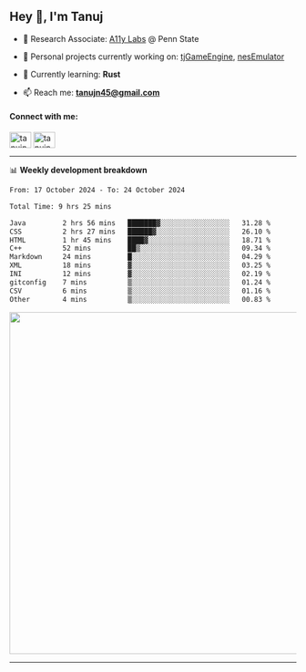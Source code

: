 <h2>Hey 👋, I'm Tanuj</h2>

- 🔬 Research Associate: [A11y Labs](https://a11y.ist.psu.edu/) @ Penn State 

- 🔭 Personal projects currently working on: [tjGameEngine](https://github.com/tanujn45/tjGameEngine), [nesEmulator](https://github.com/tanujn45/nesEmulator)

- 🌱 Currently learning: **Rust**

- 📫 Reach me: **tanujn45@gmail.com**

<h4 align="left">Connect with me:</h4>
<p align="left">
<a href="https://twitter.com/tanujn45" target="blank"><img align="center" src="https://raw.githubusercontent.com/rahuldkjain/github-profile-readme-generator/master/src/images/icons/Social/twitter.svg" alt="tanujn45" height="28" width="38" /></a>
<a href="https://linkedin.com/in/tanujn45" target="blank"><img align="center" src="https://raw.githubusercontent.com/rahuldkjain/github-profile-readme-generator/master/src/images/icons/Social/linked-in-alt.svg" alt="tanujn45" height="28" width="38" /></a>
</p>

-------

📊 **Weekly development breakdown**
<!--START_SECTION:waka-->

```txt
From: 17 October 2024 - To: 24 October 2024

Total Time: 9 hrs 25 mins

Java         2 hrs 56 mins   ███████▓░░░░░░░░░░░░░░░░░   31.28 %
CSS          2 hrs 27 mins   ██████▓░░░░░░░░░░░░░░░░░░   26.10 %
HTML         1 hr 45 mins    ████▓░░░░░░░░░░░░░░░░░░░░   18.71 %
C++          52 mins         ██▒░░░░░░░░░░░░░░░░░░░░░░   09.34 %
Markdown     24 mins         █░░░░░░░░░░░░░░░░░░░░░░░░   04.29 %
XML          18 mins         ▓░░░░░░░░░░░░░░░░░░░░░░░░   03.25 %
INI          12 mins         ▓░░░░░░░░░░░░░░░░░░░░░░░░   02.19 %
gitconfig    7 mins          ▒░░░░░░░░░░░░░░░░░░░░░░░░   01.24 %
CSV          6 mins          ▒░░░░░░░░░░░░░░░░░░░░░░░░   01.16 %
Other        4 mins          ▒░░░░░░░░░░░░░░░░░░░░░░░░   00.83 %
```

<!--END_SECTION:waka-->

<img src="https://wakatime.com/share/@018e9abd-1aa4-4aa6-9db7-5ca3b999e810/4650b67a-98aa-46b4-b598-3d8a2451f0df.svg" width="600"/>

-------
